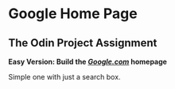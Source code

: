 # Google Home Page

## The Odin Project Assignment

**Easy Version: Build the ***[Google.com](https://google.com)*** homepage**

Simple one with just a search box.
